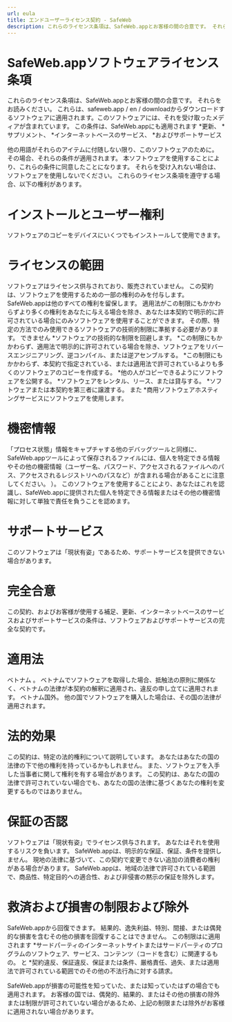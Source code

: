 ```yaml
---
url: eula
title: エンドユーザーライセンス契約 - SafeWeb
description: これらのライセンス条項は、SafeWeb.appとお客様の間の合意です。 それらをお読みください。 これらは、safeweb.app / en / downloadからダウンロードするソフトウェアに適用されます。このソフトウェアには、それを受け取ったメディアが含まれています。 この条件は、SafeWeb.appにも適用されます
---
```

# SafeWeb.appソフトウェアライセンス条項
これらのライセンス条項は、SafeWeb.appとお客様の間の合意です。 それらをお読みください。 これらは、safeweb.app / en / downloadからダウンロードするソフトウェアに適用されます。このソフトウェアには、それを受け取ったメディアが含まれています。 この条件は、SafeWeb.appにも適用されます
*更新、
*サプリメント、
*インターネットベースのサービス、
*およびサポートサービス

他の用語がそれらのアイテムに付随しない限り、このソフトウェアのために。 その場合、それらの条件が適用されます。
本ソフトウェアを使用することにより、これらの条件に同意したことになります。 それらを受け入れない場合は、ソフトウェアを使用しないでください。
これらのライセンス条項を遵守する場合、以下の権利があります。

# インストールとユーザー権利
ソフトウェアのコピーをデバイスにいくつでもインストールして使用できます。

# ライセンスの範囲
ソフトウェアはライセンス供与されており、販売されていません。 この契約は、ソフトウェアを使用するための一部の権利のみを付与します。 SafeWeb.appは他のすべての権利を留保します。 適用法がこの制限にもかかわらずより多くの権利をあなたに与える場合を除き、あなたは本契約で明示的に許可されている場合にのみソフトウェアを使用することができます。 その際、特定の方法でのみ使用できるソフトウェアの技術的制限に準拠する必要があります。 できません
*ソフトウェアの技術的な制限を回避します。
*この制限にもかかわらず、適用法で明示的に許可されている場合を除き、ソフトウェアをリバースエンジニアリング、逆コンパイル、または逆アセンブルする。
*この制限にもかかわらず、本契約で指定されている、または適用法で許可されているよりも多くのソフトウェアのコピーを作成する。
*他の人がコピーできるようにソフトウェアを公開する。
*ソフトウェアをレンタル、リース、または貸与する。
*ソフトウェアまたは本契約を第三者に譲渡する。 また
*商用ソフトウェアホスティングサービスにソフトウェアを使用します。

# 機密情報
「プロセス状態」情報をキャプチャする他のデバッグツールと同様に、SafeWeb.appツールによって保存されるファイルには、個人を特定できる情報やその他の機密情報（ユーザー名、パスワード、アクセスされるファイルへのパス、アクセスされるレジストリへのパスなど）が含まれる場合があることに注意してください。 ）。 このソフトウェアを使用することにより、あなたはこれを認識し、SafeWeb.appに提供された個人を特定できる情報またはその他の機密情報に対して単独で責任を負うことを認めます。

# サポートサービス
このソフトウェアは「現状有姿」であるため、サポートサービスを提供できない場合があります。

# 完全合意
この契約、およびお客様が使用する補足、更新、インターネットベースのサービスおよびサポートサービスの条件は、ソフトウェアおよびサポートサービスの完全な契約です。

# 適用法
ベトナム 。 ベトナムでソフトウェアを取得した場合、抵触法の原則に関係なく、ベトナムの法律が本契約の解釈に適用され、違反の申し立てに適用されます。 ベトナム国外。 他の国でソフトウェアを購入した場合は、その国の法律が適用されます。

# 法的効果
この契約は、特定の法的権利について説明しています。 あなたはあなたの国の法律の下で他の権利を持っているかもしれません。 また、ソフトウェアを入手した当事者に関して権利を有する場合があります。 この契約は、あなたの国の法律で許可されていない場合でも、あなたの国の法律に基づくあなたの権利を変更するものではありません。

# 保証の否認
ソフトウェアは「現状有姿」でライセンス供与されます。 あなたはそれを使用するリスクを負います。 SafeWeb.appは、明示的な保証、保証、条件を提供しません。 現地の法律に基づいて、この契約で変更できない追加の消費者の権利がある場合があります。 SafeWeb.appは、地域の法律で許可されている範囲で、商品性、特定目的への適合性、および非侵害の黙示の保証を除外します。

# 救済および損害の制限および除外
SafeWeb.appから回復できます。 結果的、逸失利益、特別、間接、または偶発的な損害を含むその他の損害を回復することはできません。
この制限はに適用されます
*サードパーティのインターネットサイトまたはサードパーティのプログラムのソフトウェア、サービス、コンテンツ（コードを含む）に関連するもの。 と
*契約違反、保証違反、保証または条件、厳格責任、過失、または適用法で許可されている範囲でのその他の不法行為に対する請求。

SafeWeb.appが損害の可能性を知っていた、または知っていたはずの場合でも適用されます。 お客様の国では、偶発的、結果的、またはその他の損害の除外または制限が許可されていない場合があるため、上記の制限または除外がお客様に適用されない場合があります。

